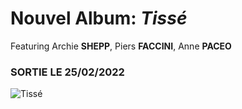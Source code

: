 # Nouvel Album: **_Tissé_**
Featuring Archie **SHEPP**, Piers **FACCINI**, Anne **PACEO**  

### SORTIE LE 25/02/2022
 ![Tissé](images/MarionRampal_Tissé_album_cover_SD_web_1200px.jpg "Nouvel album Tissé sortie le 25/02/2022")
